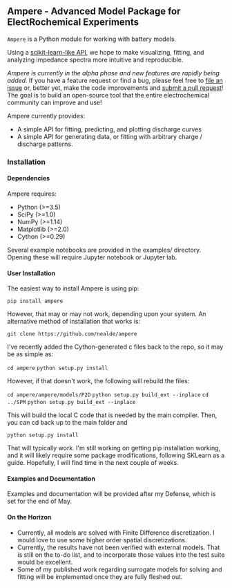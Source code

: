 

<!--
[![Build Status](https://travis-ci.org/ECSHackWeek/impedance.py.svg?branch=master)](https://travis-ci.org/ECSHackWeek/impedance.py)

[![Coverage Status](https://coveralls.io/repos/github/ECSHackWeek/impedance.py/badge.svg?branch=master)](https://coveralls.io/github/ECSHackWeek/impedance.py?branch=master)

[![Documentation Status](https://readthedocs.org/projects/impedancepy/badge/?version=latest)](https://impedancepy.readthedocs.io/en/latest/?badge=latest)
-->


Ampere - Advanced Model Package for ElectRochemical Experiments
------------

`Ampere` is a Python module for working with battery models.

Using a [scikit-learn-like API](https://arxiv.org/abs/1309.0238), we hope to make visualizing, fitting, and analyzing impedance spectra more intuitive and reproducible.

<i>Ampere is currently in the alpha phase and new features are rapidly being added.</i>
If you have a feature request or find a bug, please feel free to [file an issue](https://github.com/nealde/Ampere/issues) or, better yet, make the code improvements and [submit a pull request](https://help.github.com/articles/creating-a-pull-request-from-a-fork/)! The goal is to build an open-source tool that the entire electrochemical community can improve and use!

Ampere currently provides:
- A simple API for fitting, predicting, and plotting discharge curves
- A simple API for generating data, or fitting with arbitrary charge / discharge patterns.


### Installation
#### Dependencies

Ampere requires:

- Python (>=3.5)
- SciPy (>=1.0)
- NumPy (>=1.14)
- Matplotlib (>=2.0)
- Cython (>=0.29)


Several example notebooks are provided in the examples/ directory. Opening these will require Jupyter notebook or Jupyter lab.

#### User Installation

The easiest way to install Ampere is using pip:

`pip install ampere`

However, that may or may not work, depending upon your system. An alternative method of installation that works is:

`git clone https://github.com/nealde/ampere`

I've recently added the Cython-generated c files back to the repo, so it may be as simple as:

`cd ampere`
`python setup.py install`

However, if that doesn't work, the following will rebuild the files:

`cd ampere/ampere/models/P2D`
`python setup.py build_ext --inplace`
`cd ../SPM`
`python setup.py build_ext --inplace`

This will build the local C code that is needed by the main compiler.  Then, you can cd back up to the main folder and

`python setup.py install`

That will typically work.  I'm still working on getting pip installation working, and it will likely require some package modifications,
following SKLearn as a guide.  Hopefully, I will find time in the next couple of weeks.

#### Examples and Documentation

Examples and documentation will be provided after my Defense, which is set for the end of May.

#### On the Horizon

- Currently, all models are solved with Finite Difference discretization.  I would love to use some higher order spatial discretizations.
- Currently, the results have not been verified with external models. That is still on the to-do list, and to incorporate those values into the test suite would be excellent.
- Some of my published work regarding surrogate models for solving and fitting will be implemented once they are fully fleshed out.
